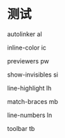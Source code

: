 # 测试

autolinker al

inline-color ic

previewers pw

show-invisibles si

line-highlight lh

match-braces mb

line-numbers ln

toolbar tb

